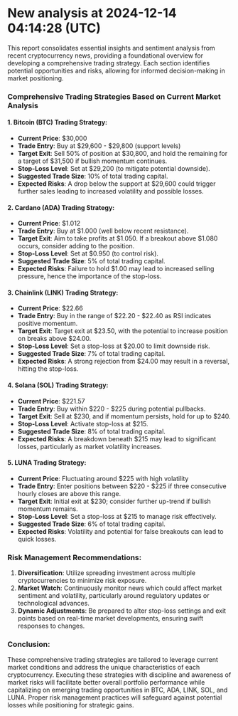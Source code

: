 # New analysis at 2024-12-14 04:14:28 (UTC)

This report consolidates essential insights and sentiment analysis from recent cryptocurrency news, providing a foundational overview for developing a comprehensive trading strategy. Each section identifies potential opportunities and risks, allowing for informed decision-making in market positioning.

### Comprehensive Trading Strategies Based on Current Market Analysis

#### 1. Bitcoin (BTC) Trading Strategy:
- **Current Price**: $30,000
- **Trade Entry**: Buy at $29,600 - $29,800 (support levels)
- **Target Exit**: Sell 50% of position at $30,800, and hold the remaining for a target of $31,500 if bullish momentum continues.
- **Stop-Loss Level**: Set at $29,200 (to mitigate potential downside).
- **Suggested Trade Size**: 10% of total trading capital.
- **Expected Risks**: A drop below the support at $29,600 could trigger further sales leading to increased volatility and possible losses.

#### 2. Cardano (ADA) Trading Strategy:
- **Current Price**: $1.012
- **Trade Entry**: Buy at $1.000 (well below recent resistance).
- **Target Exit**: Aim to take profits at $1.050. If a breakout above $1.080 occurs, consider adding to the position.
- **Stop-Loss Level**: Set at $0.950 (to control risk).
- **Suggested Trade Size**: 5% of total trading capital.
- **Expected Risks**: Failure to hold $1.00 may lead to increased selling pressure, hence the importance of the stop-loss.

#### 3. Chainlink (LINK) Trading Strategy:
- **Current Price**: $22.66
- **Trade Entry**: Buy in the range of $22.20 - $22.40 as RSI indicates positive momentum.
- **Target Exit**: Target exit at $23.50, with the potential to increase position on breaks above $24.00.
- **Stop-Loss Level**: Set a stop-loss at $20.00 to limit downside risk.
- **Suggested Trade Size**: 7% of total trading capital.
- **Expected Risks**: A strong rejection from $24.00 may result in a reversal, hitting the stop-loss.

#### 4. Solana (SOL) Trading Strategy:
- **Current Price**: $221.57
- **Trade Entry**: Buy within $220 - $225 during potential pullbacks.
- **Target Exit**: Sell at $230, and if momentum persists, hold for up to $240.
- **Stop-Loss Level**: Activate stop-loss at $215.
- **Suggested Trade Size**: 8% of total trading capital.
- **Expected Risks**: A breakdown beneath $215 may lead to significant losses, particularly as market volatility increases.

#### 5. LUNA Trading Strategy:
- **Current Price**: Fluctuating around $225 with high volatility
- **Trade Entry**: Enter positions between $220 - $225 if three consecutive hourly closes are above this range.
- **Target Exit**: Initial exit at $230; consider further up-trend if bullish momentum remains.
- **Stop-Loss Level**: Set a stop-loss at $215 to manage risk effectively.
- **Suggested Trade Size**: 6% of total trading capital.
- **Expected Risks**: Volatility and potential for false breakouts can lead to quick losses.

### Risk Management Recommendations:
1. **Diversification**: Utilize spreading investment across multiple cryptocurrencies to minimize risk exposure.
2. **Market Watch**: Continuously monitor news which could affect market sentiment and volatility, particularly around regulatory updates or technological advances.
3. **Dynamic Adjustments**: Be prepared to alter stop-loss settings and exit points based on real-time market developments, ensuring swift responses to changes.

### Conclusion:
These comprehensive trading strategies are tailored to leverage current market conditions and address the unique characteristics of each cryptocurrency. Executing these strategies with discipline and awareness of market risks will facilitate better overall portfolio performance while capitalizing on emerging trading opportunities in BTC, ADA, LINK, SOL, and LUNA. Proper risk management practices will safeguard against potential losses while positioning for strategic gains.

